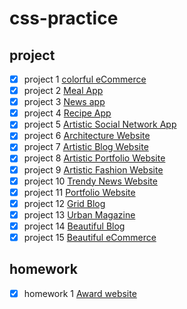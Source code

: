 # css-practice

## project

- [x] project 1 [colorful eCommerce](https://m4xo8z95xy.codesandbox.io/)
- [x] project 2 [Meal App](https://53m4nqz794.codesandbox.io/)
- [x] project 3 [News app](https://o4q10q1nr5.codesandbox.io/)
- [x] project 4 [Recipe App](https://3r7m4q6km6.codesandbox.io/)
- [x] project 5 [Artistic Social Network App](https://84q85l3nyj.codesandbox.io/)
- [x] project 6 [Architecture Website](https://m3m260yrx9.codesandbox.io/)
- [x] project 7 [Artistic Blog Website](https://jzlwol94lw.codesandbox.io/#)
- [x] project 8 [Artistic Portfolio Website](https://q94xjnmpww.codesandbox.io/)
- [x] project 9 [Artistic Fashion Website](https://0o269p67yv.codesandbox.io/)
- [x] project 10 [Trendy News Website](https://l5p2y9okqq.codesandbox.io/)
- [x] project 11 [Portfolio Website](https://20o1xlyxmy.codesandbox.io/)
- [x] project 12 [Grid Blog](https://2v73oqv2q0.codesandbox.io/)
- [x] project 13 [Urban Magazine](https://nr1kn9jv4j.codesandbox.io/)
- [x] project 14 [Beautiful Blog](https://z3yp4m9283.codesandbox.io/)
- [x] project 15 [Beautiful eCommerce](https://2z57v33wyy.codesandbox.io/)

## homework

- [x] homework 1 [Award website](https://zkpx458pnl.codesandbox.io/)
